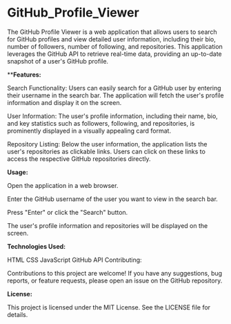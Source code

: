 # GitHub_Profile_Viewer
The GitHub Profile Viewer is a web application that allows users to search for GitHub profiles and view detailed user information, including their bio, number of followers, number of following, and repositories. This application leverages the GitHub API to retrieve real-time data, providing an up-to-date snapshot of a user's GitHub profile.


****Features:**

Search Functionality: Users can easily search for a GitHub user by entering their username in the search bar. The application will fetch the user's profile information and display it on the screen.

User Information: The user's profile information, including their name, bio, and key statistics such as followers, following, and repositories, is prominently displayed in a visually appealing card format.

Repository Listing: Below the user information, the application lists the user's repositories as clickable links. Users can click on these links to access the respective GitHub repositories directly.

**Usage:**

Open the application in a web browser.

Enter the GitHub username of the user you want to view in the search bar.

Press "Enter" or click the "Search" button.

The user's profile information and repositories will be displayed on the screen.

**Technologies Used:**

HTML
CSS
JavaScript
GitHub API
Contributing:

Contributions to this project are welcome! If you have any suggestions, bug reports, or feature requests, please open an issue on the GitHub repository.

**License:**

This project is licensed under the MIT License. See the LICENSE file for details.

